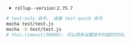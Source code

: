 - `rollup--version:2.75.7`

```bash
# test:only 命令， 或者 test:quick 命令
mocha test/test.js
mocha -b test/test.js
# this.timeout(30000); 可以用来设置其中的超时时间。
```


